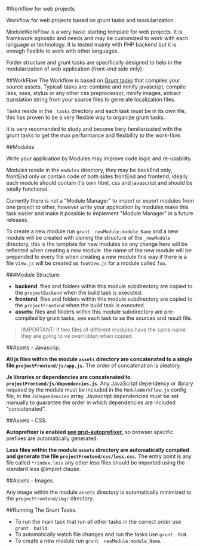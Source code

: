 #Workflow for web projects

Workflow for web projects based on grunt tasks and modularization .

ModuleWorkFlow is a very basic starting template for web projects.
It is framework agnostic and needs and may be customized to work with each language or technology.
It is tested mainly with PHP backend but it is enough flexible to work with other languages.

Folder structure and grunt tasks are specifically designed to help
in the modularization of web application (front-end side only).




##WorkFlow
The Workflow is based on [Grunt tasks](http://gruntjs.com/) that compiles your source assets.
Typicall tasks are: combine and minify javascript, compile less, sass, stylus or any other css preprocessor,
minify images, extract translation string from your source files to generate localization files.

Tasks reside in the `_tasks` directory and each task must be in its own file, this has proven to be a 
very flexible way to organize grunt tasks.

It is very recomended to study and become bery familiarizated with the grunt tasks
to get the max performance and flexibility to the work-flow.





##Modules

Write your application by Modules may improve code logic and re-usability. 

Modules reside in the `modules` directory, they may be backEnd only, frontEnd only or contain code 
of both sides frontEnd and frontend, ideally each module should contain it's own html, css and javascript 
and should be totally functional.


Currently there is not a "Module Manager" to import or export modules from one project to other, 
however write your application by modules make this task easier and make it possible to implement 
"Module Manager" in a future releases. 


To create a new module run `grunt  newModule:module_Name` and a new module will be created
with cloning the structure of the `_newModule` directory, this is the template for new modules
so any change here will be reflected when creating a new module. the name of the new module will
be prepended to every file when creating a new module this way if there is a file `View.js` will
be created as `fooView.js` for a module called `foo`.



###Module Structure:

* **backend**: files and folders within this module subdirectory are copied to the `projectBackend` when the build task is executed.
* **frontend**: files and folders within this module subdirectory are copied to the `projectFrontend` when the build task is executed.
* **assets**: files and folders within this module subdirectory are pre-compiled by grunt tasks, see each task to se the sources and result file.

> !IMPORTANT! If two files of different modules have the same name they are going to ve overridden when copied.



##Assets - Javascrip.

**All js files within the module `assets` directory are concatenated to a single file
`projectFrontend/js/app.js`.** The order of concatenation is aleatory.


**Js libraries or dependencies are concatenated to `projectFrontend/js/dependencies.js`**.
Any JavaScript dependency or library required by the module must be included in the
`ModuleWorkFlow.js` config file, in the `JsDependencies` array.
Javascript dependencies must be set manually to guarantee the order in which dependencies are included "concatenated".


##Assets - CSS.

**Autoprefixer is enabled [see grut-autoprefixer.](https://github.com/nDmitry/grunt-autoprefixer)** 
so browser specific prefixes are automatically generated.

**Less files within the module `assets` directory are automatically compiled and
generate the file `projectFrontend/css/less.css`.**  The entry point is any file called `*/index.less`
any other less files should be imported using the standard less @import clause.


##Assets - Images.

Any image within the module `assets` directory is automatically minimized to the `projectFrontend/img/` directory.




##Running The Grunt Tasks.

* To run the main task that run all other tasks in the correct order use `grunt  build`.
* To automatically watch file changes and run the tasks use `grunt  RUN`.
* To create a new module run `grunt  newModule:module_Name`.
